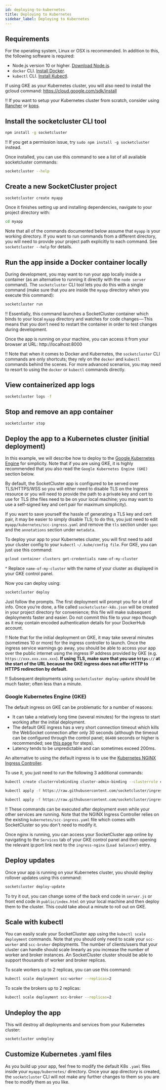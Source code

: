 ```yaml
---
id: deploying-to-kubernetes
title: Deploying to Kubernetes
sidebar_label: Deploying to Kubernetes
---
```


## Requirements

For the operating system, Linux or OSX is recommended. In addition to this, the following software is required:

- Node.js version 10 or higher. [Download Node.js](https://nodejs.org/en/).
- `docker` CLI. [Install Docker](https://docs.docker.com/install/).
- `kubectl` CLI. [Install Kubectl](https://kubernetes.io/docs/tasks/tools/install-kubectl/).

If using GKE as your Kubernetes cluster, you will also need to install the gcloud command: https://cloud.google.com/sdk/install

!! If you want to setup your Kubernetes cluster from scratch, consider using [Rancher](https://rancher.com/) or [kops](https://github.com/kubernetes/kops).

## Install the socketcluster CLI tool

```bash
npm install -g socketcluster
```

!! If you get a permission issue, try `sudo npm install -g socketcluster` instead.

Once installed, you can use this command to see a list of all available socketcluster commands:

```bash
socketcluster --help
```

## Create a new SocketCluster project

```bash
socketcluster create myapp
```

Once it finishes setting up and installing dependencies, navigate to your project directory with:

```bash
cd myapp
```

Note that all of the commands documented below assume that `myapp` is your working directory. If you want to run commands from a different directory, you will need to provide your project path explicitly to each command. See `socketcluster --help` for details.

## Run the app inside a Docker container locally

During development, you may want to run your app locally inside a container (as an alternative to running it directly with the `node server` command). The `socketcluster` CLI tool lets you do this with a single command (make sure that you are inside the `myapp` directory when you execute this command):

```bash
socketcluster run
```

!! Essentially, this command launches a SocketCluster container which binds to your local `myapp` directory and watches for code changes — This means that you don’t need to restart the container in order to test changes during development.

Once the app is running on your machine, you can access it from your browser at URL: http://localhost:8000

!! Note that when it comes to Docker and Kubernetes, the `socketcluster` CLI commands are only shortcuts; they rely on the `docker` and `kubectl` commands behind the scenes. For more advanced scenarios, you may need to resort to using the `docker` or `kubectl` commands directly.

## View containerized app logs

```bash
socketcluster logs -f
```

## Stop and remove an app container

```bash
socketcluster stop
```

## Deploy the app to a Kubernetes cluster (initial deployment)

In this example, we will describe how to deploy to the [Google Kubernetes Engine](https://cloud.google.com/kubernetes-engine/) for simplicity. Note that if you are using GKE, it is highly recommended that you also read the `Google Kubernetes Engine (GKE)` section below.

By default, the SocketCluster app is configured to be served over TLS/HTTPS/WSS so you will either need to disable TLS on the Ingress resource or you will need to provide the path to a private key and cert to use for TLS (the files need to be on your local machine; you may want to use a self-signed key and cert pair for maximum simplicity).

If you want to save yourself the hassle of generating a TLS key and cert pair, it may be easier to simply disable TLS; to do this, you just need to edit `myapp/kubernetes/scc-ingress.yaml` and remove the `tls` section under `spec` and the `annotations` section under `metadata`.

To deploy your app to your Kubernetes cluster, you will first need to add your cluster config to your `kubectl` `~/.kube/config file`. For GKE, you can just use this command:

```bash
gcloud container clusters get-credentials name-of-my-cluster
```

^ Replace `name-of-my-cluster` with the name of your cluster as displayed in your GKE control panel.

Now you can deploy using:

```bash
socketcluster deploy
```

Just follow the prompts. The first deployment will prompt you for a lot of info. Once you’re done, a file called `socketcluster-k8s.json` will be created in your project directory for convenience; this file will make subsequent deployments faster and easier. Do not commit this file to your repo though as it may contain encoded authentication details for your DockerHub account.

!! Note that for the initial deployment on GKE, it may take several minutes (sometimes 10 or more) for the ingress controller to launch. Once the ingress service warnings go away, you should be able to access your app over the public internet using the ingress IP address provided by GKE (e.g. `https://xxx.xxx.xxx.xxx`). **If using TLS, make sure that you use `https://` at the start of the URL because the GKE ingress does not offer HTTP to HTTPS redirection by default.**

!! Subsequent deployments using `socketcluster deploy-update` should be much faster; often less than a minute.

### Google Kubernetes Engine (GKE)

The default ingress on GKE can be problematic for a number of reasons:

- It can take a relatively long time (several minutes) for the ingress to start working after the initial deployment.
- The default GKE ingress has a very short connection timeout which kills the WebSocket connection after only 30 seconds (although the timeout can be configured through the control panel; `86400` seconds or higher is recommended; see [this page](https://cloud.google.com/load-balancing/docs/backend-service#timeout-setting) for steps).
- Latency tends to be unpredictable and can sometimes exceed 200ms.

An alternative to using the default ingress is to use the [Kubernetes NGINX Ingress Controller](https://kubernetes.github.io/ingress-nginx/).

To use it, you just need to run the following 3 additional commands:

```bash
kubectl create clusterrolebinding cluster-admin-binding --clusterrole cluster-admin --user $(gcloud config get-value account)
```

```bash
kubectl apply -f https://raw.githubusercontent.com/socketcluster/ingress-nginx/master/deploy/mandatory.yaml
```

```bash
kubectl apply -f https://raw.githubusercontent.com/socketcluster/ingress-nginx/master/deploy/provider/cloud-generic.yaml
```

!! These commands can be executed after deployment even while your other services are running.
Note that the NGINX Ingress Controller relies on the existing `kubernetes/scc-ingress.yaml` file which comes with SocketCluster so you don't need to modify it.

Once nginx is running, you can access your SocketCluster app online by navigating to the `Services` tab of your GKE control panel and then opening the relevant ip:port link next to the `ingress-nginx` (`Load balancer`) entry.

## Deploy updates

Once your app is running on your Kubernetes cluster, you should deploy rollover updates using this command:

```bash
socketcluster deploy-update
```

To try it out, you can change some of the back end code in `server.js` or front end code in `public/index.html` on your local machine and then deploy them to the cluster. This could take about a minute to roll out on GKE.

## Scale with kubectl

You can easily scale your SocketCluster app using the `kubectl scale deployment` commands. Note that you should only need to scale your `scc-worker` and `scc-broker` deployments. The number of clients/users that your cluster can handle should scale linearly as you increase the number of worker and broker instances. An SocketCluster cluster should be able to support thousands of worker and broker replicas.

To scale workers up to 2 replicas, you can use this command:

```bash
kubectl scale deployment scc-worker --replicas=2
```

To scale the brokers up to 2 replicas:

```bash
kubectl scale deployment scc-broker --replicas=2
```

## Undeploy the app

This will destroy all deployments and services from your Kubernetes cluster:

```bash
socketcluster undeploy
```

## Customize Kubernetes .yaml files

As you build up your app, feel free to modify the default K8s `.yaml` files inside your `myapp/kubernetes/` directory. Once your app directory is created, the `socketcluster` CLI will not make any further changes to them so you are free to modify them as you like.
